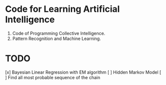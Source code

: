 Code for Learning Artificial Intelligence
=========================================

1. Code of Programming Collective Intelligence.
2. Pattern Recognition and Machine Learning.

TODO
====

[x] Bayesian Linear Regression with EM algorithm
[ ] Hidden Markov Model
    [ ] Find all most probable sequence of the chain
